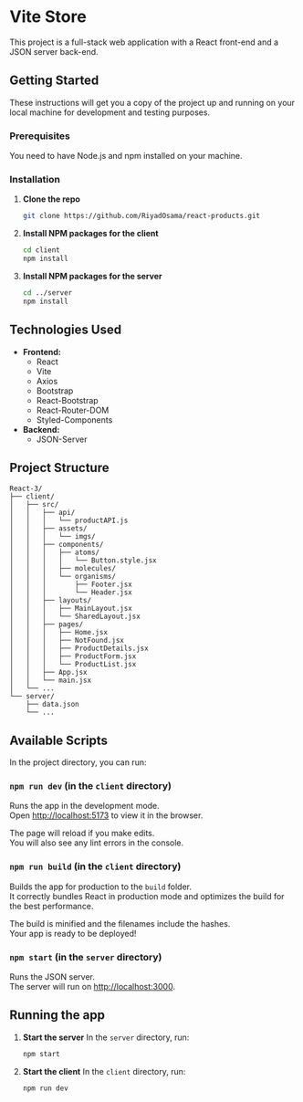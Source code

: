 # Vite Store

This project is a full-stack web application with a React front-end and a JSON server back-end.

## Getting Started

These instructions will get you a copy of the project up and running on your local machine for development and testing purposes.

### Prerequisites

You need to have Node.js and npm installed on your machine.

### Installation

1. **Clone the repo**
   ```sh
   git clone https://github.com/RiyadOsama/react-products.git
   ```
2. **Install NPM packages for the client**
   ```sh
   cd client
   npm install
   ```
3. **Install NPM packages for the server**
   ```sh
   cd ../server
   npm install
   ```

## Technologies Used

- **Frontend:**
  - React
  - Vite
  - Axios
  - Bootstrap
  - React-Bootstrap
  - React-Router-DOM
  - Styled-Components
- **Backend:**
  - JSON-Server

## Project Structure

```
React-3/
├── client/
│   ├── src/
│   │   ├── api/
│   │   │   └── productAPI.js
│   │   ├── assets/
│   │   │   └── imgs/
│   │   ├── components/
│   │   │   ├── atoms/
│   │   │   │   └── Button.style.jsx
│   │   │   ├── molecules/
│   │   │   └── organisms/
│   │   │       ├── Footer.jsx
│   │   │       └── Header.jsx
│   │   ├── layouts/
│   │   │   ├── MainLayout.jsx
│   │   │   └── SharedLayout.jsx
│   │   ├── pages/
│   │   │   ├── Home.jsx
│   │   │   ├── NotFound.jsx
│   │   │   ├── ProductDetails.jsx
│   │   │   ├── ProductForm.jsx
│   │   │   └── ProductList.jsx
│   │   ├── App.jsx
│   │   └── main.jsx
│   └── ...
└── server/
    ├── data.json
    └── ...
```

## Available Scripts

In the project directory, you can run:

### `npm run dev` (in the `client` directory)

Runs the app in the development mode.<br>
Open [http://localhost:5173](http://localhost:5173) to view it in the browser.

The page will reload if you make edits.<br>
You will also see any lint errors in the console.

### `npm run build` (in the `client` directory)

Builds the app for production to the `build` folder.<br>
It correctly bundles React in production mode and optimizes the build for the best performance.

The build is minified and the filenames include the hashes.<br>
Your app is ready to be deployed!

### `npm start` (in the `server` directory)

Runs the JSON server.<br>
The server will run on [http://localhost:3000](http://localhost:3000).

## Running the app

1. **Start the server**
   In the `server` directory, run:
   ```sh
   npm start
   ```
2. **Start the client**
   In the `client` directory, run:
   ```sh
   npm run dev
   ```
